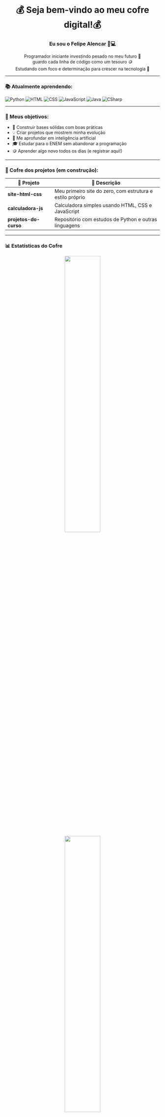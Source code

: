 <h1 align="center">💰 Seja bem-vindo ao meu cofre digital!💰 </h1>

<h3 align="center">Eu sou o Felipe Alencar 🧠💻</h3>

<p align="center">
  Programador iniciante investindo pesado no meu futuro 💼 <br/>
  guardo cada linha de código como um tesouro 🪙<br/>
  Estudando com foco e determinação para crescer na tecnologia 🚀
</p>

---

### 📚 Atualmente aprendendo:
![Python](https://img.shields.io/badge/-Python-3776AB?style=for-the-badge&logo=python&logoColor=white)
![HTML](https://img.shields.io/badge/-HTML5-E44D26?style=for-the-badge&logo=html5&logoColor=white)
![CSS](https://img.shields.io/badge/-CSS3-264de4?style=for-the-badge&logo=css3&logoColor=white)
![JavaScript](https://img.shields.io/badge/-JavaScript-F7DF1E?style=for-the-badge&logo=javascript&logoColor=black)
![Java](https://img.shields.io/badge/-Java-ED8B00?style=for-the-badge&logo=java&logoColor=white)
![CSharp](https://img.shields.io/badge/-C%23-239120?style=for-the-badge&logo=csharp&logoColor=white)

---

### 🧭 Meus objetivos:
- 🧱 Construir bases sólidas com boas práticas
- 💡 Criar projetos que mostrem minha evolução
- 🧠 Me aprofundar em inteligência artificial
- 🎓 Estudar para o ENEM sem abandonar a programação
- 🪙 Aprender algo novo todos os dias (e registrar aqui!)

---

### 📂 Cofre dos projetos (em construção):
| 💼 Projeto | 📝 Descrição |
|-----------|-------------|
| **site-html-css** | Meu primeiro site do zero, com estrutura e estilo próprio |
| **calculadora-js** | Calculadora simples usando HTML, CSS e JavaScript |
| **projetos-do-curso** | Repositório com estudos de Python e outras linguagens |

---

### 📊 Estatísticas do Cofre
<p align="center">
  <!-- Cartão de estatísticas principais -->
  <img 
    src="https://github-readme-stats.vercel.app/api?username=Felipe050228&show_icons=true&theme=blueberry&locale=pt-br&hide_border=true"
    width="48%" 
  />

  <!-- Cartão de linguagens mais usadas -->
<p align="center">
  <img 
    src="https://github-readme-stats.vercel.app/api/top-langs/?username=Felipe050228&layout=compact&theme=blueberry&locale=pt-br&hide_border=true"
    width="48%" 
  />
</p>

<!-- Snake animation -->
<p align="center">
  <img 
    src="https://github.com/Felipe050228/Felipe050228/raw/output/github-contribution-grid-snake.svg"
    alt="Snake animation"
  />
</p>

---

### 📫 Onde me encontrar:
- 📸 Instagram: [@felipe_alencar05](https://instagram.com/felipe_alencar05)
- 💬 Me chama se quiser trocar ideias ou colar nos estudos

---

> 🧠 *“Riqueza de verdade é o conhecimento que a gente guarda na cabeça.”*

